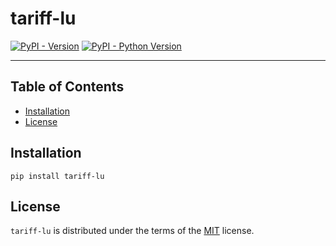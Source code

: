 # tariff-lu

[![PyPI - Version](https://img.shields.io/pypi/v/tariff-lu.svg)](https://pypi.org/project/tariff-lu)
[![PyPI - Python Version](https://img.shields.io/pypi/pyversions/tariff-lu.svg)](https://pypi.org/project/tariff-lu)

-----

## Table of Contents

- [Installation](#installation)
- [License](#license)

## Installation

```console
pip install tariff-lu
```

## License

`tariff-lu` is distributed under the terms of the [MIT](https://spdx.org/licenses/MIT.html) license.
